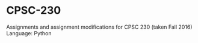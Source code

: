 # CPSC-230
Assignments and assignment modifications for CPSC 230 (taken Fall 2016)
Language: Python
